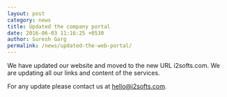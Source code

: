 ```yaml
---
layout: post
category: news
title: Updated the company portal
date: 2016-06-03 11:16:25 +0530
author: Suresh Garg
permalink: /news/updated-the-web-portal/
---
```

We have updated our website and moved to the new URL i2softs.com. We are updating all our links and content of the services.

<!--more-->
For any update please contact us at hello@i2softs.com.